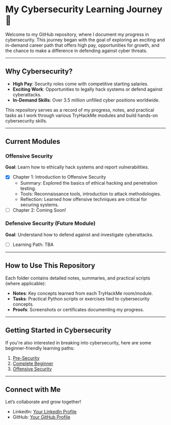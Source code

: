# My Cybersecurity Learning Journey 🚀  

Welcome to my GitHub repository, where I document my progress in cybersecurity. This journey began with the goal of exploring an exciting and in-demand career path that offers high pay, opportunities for growth, and the chance to make a difference in defending against cyber threats.  

---

## Why Cybersecurity?  
- **High Pay**: Security roles come with competitive starting salaries.  
- **Exciting Work**: Opportunities to legally hack systems or defend against cyberattacks.  
- **In-Demand Skills**: Over 3.5 million unfilled cyber positions worldwide.  

This repository serves as a record of my progress, notes, and practical tasks as I work through various TryHackMe modules and build hands-on cybersecurity skills.

---

## Current Modules  
### Offensive Security
**Goal**: Learn how to ethically hack systems and report vulnerabilities.  

- [x] Chapter 1: Introduction to Offensive Security  
    - Summary: Explored the basics of ethical hacking and penetration testing.  
    - Tools: Reconnaissance tools, introduction to attack methodologies.  
    - Reflection: Learned how offensive techniques are critical for securing systems.  
- [ ] Chapter 2: Coming Soon!  

### Defensive Security (Future Module)
**Goal**: Understand how to defend against and investigate cyberattacks.  

- [ ] Learning Path: TBA  

---

## How to Use This Repository  
Each folder contains detailed notes, summaries, and practical scripts (where applicable):  
- **Notes**: Key concepts learned from each TryHackMe room/module.  
- **Tasks**: Practical Python scripts or exercises tied to cybersecurity concepts.  
- **Proofs**: Screenshots or certificates documenting my progress.  

---

## Getting Started in Cybersecurity  
If you're also interested in breaking into cybersecurity, here are some beginner-friendly learning paths:  
1. [Pre-Security](https://tryhackme.com/room/presecurity)  
2. [Complete Beginner](https://tryhackme.com/room/completebeginner)  
3. [Offensive Security](https://tryhackme.com/room/offensivesecurity)  

---

## Connect with Me  
Let’s collaborate and grow together!  
- LinkedIn: [Your LinkedIn Profile](#)  
- GitHub: [Your GitHub Profile](#)  

